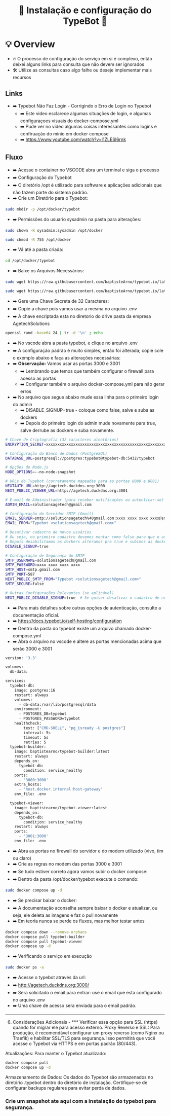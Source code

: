 <h1 align="center">🚀 Instalação e configuração do TypeBot 🚀</h1> 

# 💡 Overview

- 🔥 O processo de configuração do serviço em si é complexo, então deixei alguns links para consulta que não devem ser ignorados
- 🛠️ Utilize as consultas caso algo falhe ou deseje implementar mais recursos

## Links

- ➡️ Typebot Não Faz Login - Corrigindo o Erro de Login no Typebot
    - ➡️ Este video esclarece algumas situações de login, e algumas configuraçoes visuais do docker-compose.yml
    - ➡️ Pude ver no vídeo algumas coisas interessantes como logins e confiruação do minio em docker compose
    - ➡️ https://www.youtube.com/watch?v=l1ZLESl6rnk





## Fluxo

- ➡️ Acesse o container no VSCODE abra um terminal e siga o processo
- ➡️ Configuração do Typebot
- ➡️ O diretório /opt é utilizado para software e aplicações adicionais que não fazem parte do sistema padrão. 
- ➡️ Crie um Diretório para o Typebot: 

``` bash
sudo mkdir -p /opt/docker/typebot
```

- ➡️ Permissões do usuario sysadmin na pasta para alterações:

```bash
sudo chown -R sysadmin:sysadmin /opt/docker
```

```bash
sudo chmod -R 755 /opt/docker
```


- ➡️ Vá até a pasta criada:

``` bash
cd /opt/docker/typebot
```

- ➡️ Baixe os Arquivos Necessários:

```bash
sudo wget https://raw.githubusercontent.com/baptisteArno/typebot.io/latest/docker-compose.yml
```
```bash
sudo wget https://raw.githubusercontent.com/baptisteArno/typebot.io/latest/.env.example -O .env
```

- ➡️ Gere uma Chave Secreta de 32 Caracteres:
- ➡️ Copie a chave pois vamos usar a mesma no arquivo .env
- ➡️ A chave encriptada esta no diretorio do drive pasta da empresa AgetechSolutions

```bash
openssl rand -base64 24 | tr -d '\n' ; echo
```

- ➡️ No vscode abra a pasta typebot, e clique no arquivo .env
- ➡️ A configuração padrão é muito simples, então foi alterada; copie cole o exemplo abaixo e faça as alterações necessárias:
- ➡️ **Observação:** Vamos usar as portas 3000 e 3001
    - ➡️ Lembrando que temos que também configurar o firewall para acesso as portas
    - ➡️ Configurar também o arquivo docker-compose.yml para não gerar erros
- ➡️ No arquivo que segue abaixo mude essa linha para o primeiro login do admin
    - ➡️ DISABLE_SIGNUP=true - coloque como false, salve e suba as dockers
    - ➡️ Depois do primeiro login do admin mude novamente para true, salve derrube as dockers e suba novamente.




```bash
# Chave de Criptografia (32 caracteres aleatórios)
ENCRYPTION_SECRET=xxxxxxxxxxxxxxxxxxxxxxxxxxxxxxxxxxxxxxxxxxxxxxxxxxxxxxxxxxxxxxxx

# Configuração do Banco de Dados (PostgreSQL)
DATABASE_URL=postgresql://postgres:typebot@typebot-db:5432/typebot

# Opções do Node.js
NODE_OPTIONS=--no-node-snapshot

# URLs do Typebot (corretamente mapeadas para as portas 8080 e 8081)
NEXTAUTH_URL=http://agetech.duckdns.org:3000
NEXT_PUBLIC_VIEWER_URL=http://agetech.duckdns.org:3001

# E-mail de Administrador (para receber notificações ou autenticar-se)
ADMIN_EMAIL=solutionsagetech@gmail.com

# Configuração do Servidor SMTP (Gmail)
EMAIL_SERVER=smtp://solutionsagetech%40gmail.com:xxxx xxxx xxxx xxxx@smtp.gmail.com:587
EMAIL_FROM="Typebot <solutionsagetech@gmail.com>"

# Desativar cadastro de novos usuários
# Ou seja, no primeiro cadastro devemos mentar como false para que o admin consiga entrar
# Depois desabilitamos as dockers alteramos pra true e subimos as dockers novamente
DISABLE_SIGNUP=true

# Configuração de Segurança do SMTP
SMTP_USERNAME=solutionsagetech@gmail.com
SMTP_PASSWORD=xxxx xxxx xxxx xxxx
SMTP_HOST=smtp.gmail.com
SMTP_PORT=587
NEXT_PUBLIC_SMTP_FROM="Typebot <solutionsagetech@gmail.com>"
SMTP_SECURE=false

# Outras Configurações Relevantes (se aplicável)
NEXT_PUBLIC_DISABLE_SIGNUP=true  # Se quiser desativar o cadastro de novos usuários
```

- ➡️ Para mais detalhes sobre outras opções de autenticação, consulte a documentação oficial.
- ➡️ https://docs.typebot.io/self-hosting/configuration
- ➡️ Dentro da pasta do typebot existe um arquivo chamado docker-compose.yml
- ➡️ Abra o arquivo no vscode e altere as portas mencionadas acima que serão 3000 e 3001

```bash
version: '3.3'

volumes:
  db-data:

services:
  typebot-db:
    image: postgres:16
    restart: always
    volumes:
      - db-data:/var/lib/postgresql/data
    environment:
      - POSTGRES_DB=typebot
      - POSTGRES_PASSWORD=typebot
    healthcheck:
        test: ["CMD-SHELL", "pg_isready -U postgres"]
        interval: 5s
        timeout: 5s
        retries: 5
  typebot-builder:
    image: baptistearno/typebot-builder:latest
    restart: always
    depends_on:
      typebot-db:
        condition: service_healthy
    ports:
      - '3000:3000'
    extra_hosts:
      - 'host.docker.internal:host-gateway'
    env_file: .env

  typebot-viewer:
    image: baptistearno/typebot-viewer:latest
    depends_on:
      typebot-db:
        condition: service_healthy
    restart: always
    ports:
      - '3001:3000'
    env_file: .env
```

- ➡️ Abra as portas no firewall do servidor e do modem utilizado (vivo, tim ou claro)
- ➡️ Crie as regras no modem das portas 3000 e 3001
- ➡️ Se tudo estiver correto agora vamos subir o docker compose:
- ➡️ Dentro da pasta /opt/docker/typebot execute o comando:

```bash
sudo docker compose up -d
```

- ➡️ Se precisar baixar o docker:
- ➡️ A documentação aconselha sempre baixar o docker e atualizar, ou seja, ele deleta as imagens e faz o pull novamente
- ➡️ Em teoria nunca se perde os fluxos, mas melhor testar antes

```bash
docker compose down --remove-orphans
docker compose pull typebot-builder
docker compose pull typebot-viewer
docker compose up -d
```

- ➡️ Verificando o serviço em execução

```bash
sudo docker ps -a
```

- ➡️ Acesse o typebot através da url:
- ➡️ http://agetech.duckdns.org:3000/
- ➡️ Sera solicitado o email para entrar: use o email que esta configurado no arquivo .env
- ➡️ Uma chave de acesso sera enviada para o email padrão.



---

6. Considerações Adicionais - *** Verificar essa opção para SSL (https) quando for migrar ele para acesso externo.
Proxy Reverso e SSL: Para produção, é recomendável configurar um proxy reverso (como Nginx ou Traefik) e habilitar SSL/TLS para segurança. Isso permitirá que você acesse o Typebot via HTTPS e em portas padrão (80/443).

Atualizações: Para manter o Typebot atualizado:

```bash
docker compose pull
docker compose up -d
```

Armazenamento de Dados: Os dados do Typebot são armazenados no diretório .typebot dentro do diretório de instalação. Certifique-se de configurar backups regulares para evitar perda de dados.


### Crie um snapshot ate aqui com a instalação do typebot para segurança.